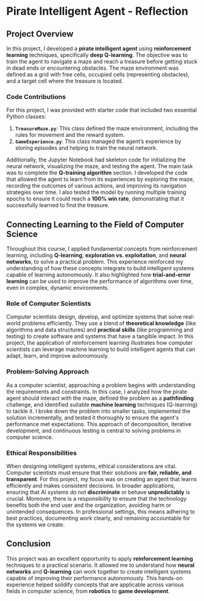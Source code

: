 # Pirate Intelligent Agent - Reflection

## Project Overview
In this project, I developed a **pirate intelligent agent** using **reinforcement learning** techniques, specifically **deep Q-learning**. The objective was to train the agent to navigate a maze and reach a treasure before getting stuck in dead ends or encountering obstacles. The maze environment was defined as a grid with free cells, occupied cells (representing obstacles), and a target cell where the treasure is located.

### Code Contributions
For this project, I was provided with starter code that included two essential Python classes:
1. **`TreasureMaze.py`**: This class defined the maze environment, including the rules for movement and the reward system.
2. **`GameExperience.py`**: This class managed the agent’s experience by storing episodes and helping to train the neural network.

Additionally, the Jupyter Notebook had skeleton code for initializing the neural network, visualizing the maze, and testing the agent. The main task was to complete the **Q-training algorithm** section. I developed the code that allowed the agent to learn from its experiences by exploring the maze, recording the outcomes of various actions, and improving its navigation strategies over time. I also tested the model by running multiple training epochs to ensure it could reach a **100% win rate**, demonstrating that it successfully learned to find the treasure.

## Connecting Learning to the Field of Computer Science
Throughout this course, I applied fundamental concepts from reinforcement learning, including **Q-learning**, **exploration vs. exploitation**, and **neural networks**, to solve a practical problem. This experience reinforced my understanding of how these concepts integrate to build intelligent systems capable of learning autonomously. It also highlighted how **trial-and-error learning** can be used to improve the performance of algorithms over time, even in complex, dynamic environments.

### Role of Computer Scientists
Computer scientists design, develop, and optimize systems that solve real-world problems efficiently. They use a blend of **theoretical knowledge** (like algorithms and data structures) and **practical skills** (like programming and testing) to create software and systems that have a tangible impact. In this project, the application of reinforcement learning illustrates how computer scientists can leverage machine learning to build intelligent agents that can adapt, learn, and improve autonomously.

### Problem-Solving Approach
As a computer scientist, approaching a problem begins with understanding the requirements and constraints. In this case, I analyzed how the pirate agent should interact with the maze, defined the problem as a **pathfinding** challenge, and identified suitable **machine learning** techniques (Q-learning) to tackle it. I broke down the problem into smaller tasks, implemented the solution incrementally, and tested it thoroughly to ensure the agent's performance met expectations. This approach of decomposition, iterative development, and continuous testing is central to solving problems in computer science.

### Ethical Responsibilities
When designing intelligent systems, ethical considerations are vital. Computer scientists must ensure that their solutions are **fair, reliable, and transparent**. For this project, my focus was on creating an agent that learns efficiently and makes consistent decisions. In broader applications, ensuring that AI systems do not **discriminate** or behave **unpredictably** is crucial. Moreover, there is a responsibility to ensure that the technology benefits both the end user and the organization, avoiding harm or unintended consequences. In professional settings, this means adhering to best practices, documenting work clearly, and remaining accountable for the systems we create.

## Conclusion
This project was an excellent opportunity to apply **reinforcement learning** techniques to a practical scenario. It allowed me to understand how **neural networks** and **Q-learning** can work together to create intelligent systems capable of improving their performance autonomously. This hands-on experience helped solidify concepts that are applicable across various fields in computer science, from **robotics** to **game development**.
